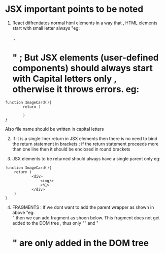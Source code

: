 
# JSX important points to be noted

1) React diffrentiates normal html elements in a way that , HTML elements start with small letter always "eg: <p>,<img>,<h1>" ; But JSX elements (user-defined components) should always start with Capital letters only , otherwise it throws errors.
eg: 
```
function ImageCard(){
        return (

        )
}
```
Also file name should be written in capital letters 

2) If it is a single liner return in JSX elements then there is no need to bind the return statement in brackets ; if the return statement proceeds more than one line then it should be enclosed in round brackets

3) JSX elements to be returned should always have a single parent only
    eg:     
```
function ImageCard(){
    return (
            <div>
                <img/>
                <h1>
            </div>
    )
} 
```

4) FRAGMENTS : If we dont want to add the parent wrapper as shown in above "eg:<div>" then we can add fragment as shoen below. This fragment does not get added to the DOM tree , thus only "<img>" and "<h1>" are only added in the DOM tree

